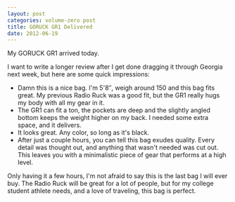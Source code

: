```yaml
---
layout: post
categories: volume-zero post
title: GORUCK GR1 Delivered
date: 2012-06-19
---
```


My GORUCK GR1 arrived today.

I want to write a longer review after I get done dragging it through Georgia next week, but here are some quick impressions:

<!-- more -->

- Damn this is a nice bag. I'm 5'8″, weigh around 150 and this bag fits great. My previous Radio Ruck was a good fit, but the GR1 really hugs my body with all my gear in it.
- The GR1 can fit a ton, the pockets are deep and the slightly angled bottom keeps the weight higher on my back. I needed some extra space, and it delivers.
- It looks great. Any color, so long as it's black.
- After just a couple hours, you can tell this bag exudes quality. Every detail was thought out, and anything that wasn't needed was cut out. This leaves you with a minimalistic piece of gear that performs at a high level.

Only having it a few hours, I'm not afraid to say this is the last bag I will ever buy. The Radio Ruck will be great for a lot of people, but for my college student athlete needs, and a love of traveling, this bag is perfect.
